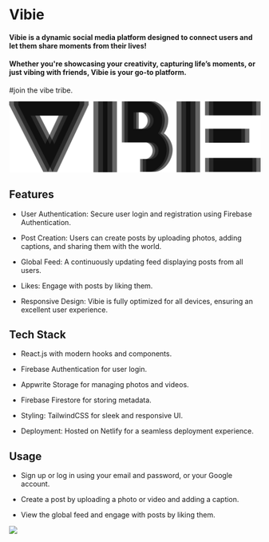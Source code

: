 # Vibie

#### Vibie is a dynamic social media platform designed to connect users and let them share moments from their lives! 
#### Whether you're showcasing your creativity, capturing life’s moments, or just vibing with friends, Vibie is your go-to platform. 
#join the vibe tribe.

![Vibie](https://raw.githubusercontent.com/makersmecca/Vibie/refs/heads/master/public/Vibie.png)

## Features

- User Authentication: Secure user login and registration using Firebase Authentication.

- Post Creation: Users can create posts by uploading photos, adding captions, and sharing them with the world.

- Global Feed: A continuously updating feed displaying posts from all users.

- Likes: Engage with posts by liking them.

- Responsive Design: Vibie is fully optimized for all devices, ensuring an excellent user experience.

## Tech Stack

- React.js with modern hooks and components.

- Firebase Authentication for user login.

- Appwrite Storage for managing photos and videos.

- Firebase Firestore for storing metadata.

- Styling: TailwindCSS for sleek and responsive UI.

- Deployment: Hosted on Netlify for a seamless deployment experience.

## Usage

- Sign up or log in using your email and password, or your Google account.

- Create a post by uploading a photo or video and adding a caption.

- View the global feed and engage with posts by liking them.

<img src="https://raw.githubusercontent.com/catppuccin/catppuccin/main/assets/footers/gray0_ctp_on_line.svg?sanitize=true"/>
